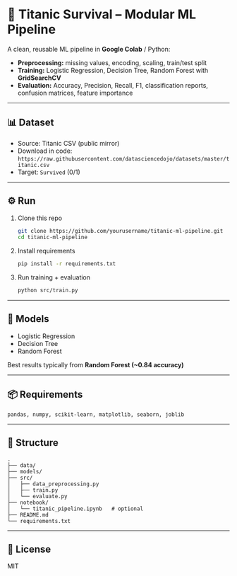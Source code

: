 # 🚢 Titanic Survival – Modular ML Pipeline

A clean, reusable ML pipeline in **Google Colab** / Python:
- **Preprocessing:** missing values, encoding, scaling, train/test split  
- **Training:** Logistic Regression, Decision Tree, Random Forest with **GridSearchCV**  
- **Evaluation:** Accuracy, Precision, Recall, F1, classification reports, confusion matrices, feature importance  

---

## 📊 Dataset
- Source: Titanic CSV (public mirror)  
- Download in code:  
  `https://raw.githubusercontent.com/datasciencedojo/datasets/master/titanic.csv`  
- Target: `Survived` (0/1)  

---

## ⚙️ Run
1. Clone this repo  
   ```bash
   git clone https://github.com/yourusername/titanic-ml-pipeline.git
   cd titanic-ml-pipeline
   ```
2. Install requirements  
   ```bash
   pip install -r requirements.txt
   ```
3. Run training + evaluation  
   ```bash
   python src/train.py
   ```

---

## 🧠 Models
- Logistic Regression  
- Decision Tree  
- Random Forest  

Best results typically from **Random Forest (~0.84 accuracy)**  

---

## 📦 Requirements
`pandas, numpy, scikit-learn, matplotlib, seaborn, joblib`  

---

## 📁 Structure
```
.
├── data/                 
├── models/               
├── src/                  
│   ├── data_preprocessing.py
│   ├── train.py
│   └── evaluate.py
├── notebook/
│   └── titanic_pipeline.ipynb   # optional
├── README.md
└── requirements.txt
```

---

## 📝 License
MIT
